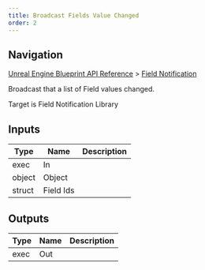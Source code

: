 ```yaml
---
title: Broadcast Fields Value Changed
order: 2
---
```

## Navigation

[Unreal Engine Blueprint API Reference](https://dev.epicgames.com/documentation/en-us/unreal-engine/BlueprintAPI) > [Field Notification](https://dev.epicgames.com/documentation/en-us/unreal-engine/BlueprintAPI/FieldNotification)

Broadcast that a list of Field values changed.

Target is Field Notification Library

## Inputs

| Type | Name | Description |
| --- | --- | --- |
| exec | In |  |
| object | Object |  |
| struct | Field Ids |  |

## Outputs

| Type | Name | Description |
| --- | --- | --- |
| exec | Out |  |
